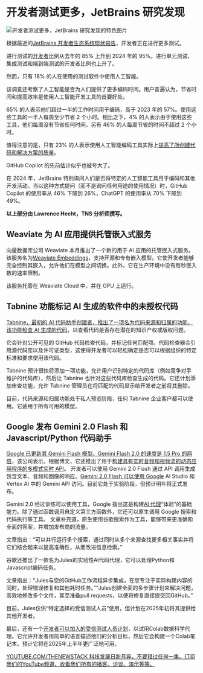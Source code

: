 # 开发者测试更多，JetBrains 研究发现

![开发者测试更多，JetBrains 研究发现的特色图片](https://cdn.thenewstack.io/media/2024/04/d8b458d6-dev_news_img-2-2-1024x577.png)

根据最近的[JetBrains 开发者生态系统现状报告](https://www.jetbrains.com/lp/devecosystem-2024/)，开发者正在进行更多测试。

进行测试的[开发者](https://roadmap.sh/roadmaps)比例从去年的 85% 上升到 2024 年的 95%。进行单元测试、集成测试和端到端测试的开发者比例也上升了。

然而，只有 18% 的人在使用的测试软件中使用人工智能。

该调查还考察了人工智能是否为人们提供了更多编码时间。用户普遍认为，节省时间和提高效率是使用人工智能开发工具的首要好处。

65% 的人表示他们超过一半的工作时间用于编码，高于 2023 年的 57%。使用这些工具的一半人每周至少节省 2 个小时。相比之下，4% 的人表示由于使用这些工具，他们每周没有节省任何时间，另有 46% 的人每周节省的时间不超过 2 个小时。

值得注意的是，只有 23% 的人表示使用人工智能编码工具实际上[提高了所创建代码和解决方案的质量](https://thenewstack.io/a-call-to-use-generative-ai-to-create-more-trustworthy-data/)。

GitHub Copilot 的先前估计似乎也被夸大了。

在 2024 年，JetBrains 特别询问人们是否将特定的人工智能工具用于编码和其他开发活动。当以这种方式提问（而不是询问任何用途的使用情况）时，GitHub Copilot 的使用率从 46% 下降到 26%，ChatGPT 的使用率从 70% 下降到 49%。

**以上部分由 Lawrence Hecht，TNS 分析师撰写。**

## Weaviate 为 AI 应用提供托管嵌入式服务

向量数据库公司 Weaviate 本月推出了一个新的用于 AI 应用的托管嵌入式服务。该服务名为[Weaviate Embeddings](https://www.globenewswire.com/news-release/2024/12/03/2990699/0/en/Weaviate-Launches-Flexible-Embedding-Service-for-AI-Development.html)，支持开源和专有嵌入模型。它使开发者能够完全控制其嵌入，允许他们在模型之间切换。此外，它在生产环境中没有每秒嵌入数的速率限制。

该服务托管在 Weaviate Cloud 中，并在 GPU 上运行。

## Tabnine 功能标记 AI 生成的软件中的未授权代码

[Tabnine，最初的 AI 代码助手创建者，推出了一项名为](https://www.tabnine.com/?utm_content=inline+mention)[代码来源和归属的功能，该功能检查 AI 生成的代码](https://www.tabnine.com/blog/introducing-provenance-and-attribution-minimize-ip-liability-for-genai-output/)，以查看代码是否存在潜在的知识产权或版权问题。

它会针对公开可见的 GitHub 代码检查代码，并标记任何匹配项。代码检查器会引用源代码库以及许可证类型，这使得开发者可以轻松确定是否可以根据组织的特定标准和要求使用该代码。

Tabnine 预计很快将添加一项功能，允许用户识别特定的代码库（例如竞争对手维护的代码库），然后让 Tabnine 也针对这些代码库检查生成的代码。它还计划添加审查功能，允许 Tabnine 管理员在将匹配的代码显示给开发者之前将其删除。

目前，代码来源和归属功能处于私人预览阶段，任何 Tabnine 企业客户都可以使用。它适用于所有可用的模型。

## Google 发布 Gemini 2.0 Flash 和 Javascript/Python 代码助手

[Google 已更新其 Gemini Flash 模型。](https://cloud.google.com/?utm_content=inline+mention)[Gemini Flash 2.0 的速度是 1.5 Pro 的两倍](https://developers.googleblog.com/en/the-next-chapter-of-the-gemini-era-for-developers/)，该公司表示。根据博文，它还推出了用于[构建具有实时音频和视频流的动态应用程序的多模式实时 API](https://thenewstack.io/how-to-build-applications-over-streaming-data-the-right-way/)。
开发者可以使用 Gemini 2.0 Flash 通过 API 调用生成包含文本、音频和图像的响应。[Gemini 2.0 Flash 可以使用 Google](https://thenewstack.io/langchain-and-google-gemini-api-for-ai-apps-a-quickstart-guide/) AI Studio 和 Vertex AI 中的 Gemini API 访问。目前它处于实验阶段，但预计明年将正式发布。

Gemini 2.0 经过训练可以使用工具，Google 指出这是构建[AI 代理](https://thenewstack.io/enhancing-ai-agents-adding-instructions-tasks-and-memory/)“体验”的基础能力。除了通过函数调用自定义第三方函数外，它还可以原生调用 Google 搜索和代码执行等工具。
文章补充道，原生使用谷歌搜索作为工具，能够带来更准确和全面的答案，并增加发布商的流量。

文章指出：“可以并行运行多个搜索，通过同时从多个来源查找更多相关事实并将它们结合起来以提高准确性，从而改进信息检索。”

谷歌还推出了一款名为Jules的实验性AI代码代理，它可以处理Python和Javascript编码任务。

文章指出：“Jules与您的GitHub工作流程异步集成，在您专注于实际构建内容的同时，处理错误修复和其他耗时任务。”“Jules创建全面的多步骤计划来解决问题，高效地修改多个文件，甚至准备pull requests，以便将修复直接提交回GitHub。”

目前，Jules仅供“特定选择的受信测试人员”使用，但计划在2025年初将其提供给其他开发者。

最后，还有一个[开发者可以加入的受信测试人员计划](https://forms.gle/UQWKGrhFqVRLmJGy5)，以试用Colab数据科学代理。它允许开发者用简单的语言描述他们的分析目标，然后它会构建一个Colab笔记本。预计它将在2025年上半年更广泛地可用。

[YOUTUBE.COM/THENEWSTACK 科技发展日新月异，不要错过任何一集。订阅我们的YouTube频道，收看我们所有的播客、访谈、演示等等。](https://youtube.com/thenewstack?sub_confirmation=1)